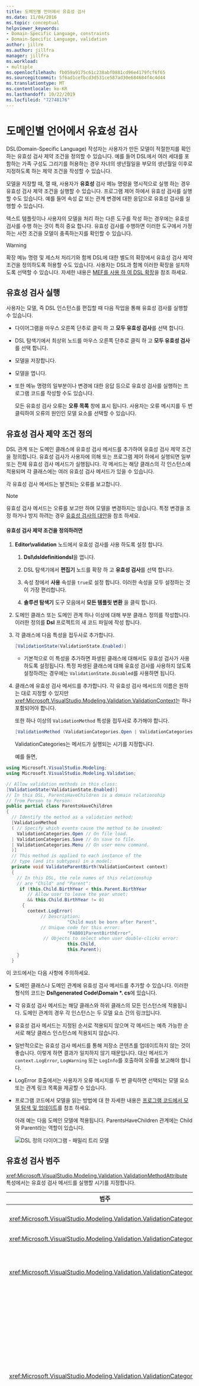 ```yaml
---
title: 도메인별 언어에서 유효성 검사
ms.date: 11/04/2016
ms.topic: conceptual
helpviewer_keywords:
- Domain-Specific Language, constraints
- Domain-Specific Language, validation
author: jillre
ms.author: jillfra
manager: jillfra
ms.workload:
- multiple
ms.openlocfilehash: fb059a9175c61c238abf0881cd96e4179fcf6f65
ms.sourcegitcommit: 5f6ad1cefbcd3d531ce587ad30e684684f4c4d44
ms.translationtype: MT
ms.contentlocale: ko-KR
ms.lasthandoff: 10/22/2019
ms.locfileid: "72748176"
---
```

# <a name="validation-in-a-domain-specific-language"></a>도메인별 언어에서 유효성 검사
DSL(Domain-Specific Language) 작성자는 사용자가 만든 모델이 적절한지를 확인하는 유효성 검사 제약 조건을 정의할 수 있습니다. 예를 들어 DSL에서 여러 세대를 포함하는 가족 구성도 그리기를 허용하는 경우 자녀의 생년월일을 부모의 생년월일 이후로 지정하도록 하는 제약 조건을 작성할 수 있습니다.

 모델을 저장할 때, 열 때, 사용자가 **유효성** 검사 메뉴 명령을 명시적으로 실행 하는 경우 유효성 검사 제약 조건을 실행할 수 있습니다. 프로그램 제어 하에서 유효성 검사를 실행할 수도 있습니다. 예를 들어 속성 값 또는 관계 변경에 대한 응답으로 유효성 검사를 실행할 수 있습니다.

 텍스트 템플릿이나 사용자의 모델을 처리 하는 다른 도구를 작성 하는 경우에는 유효성 검사를 수행 하는 것이 특히 중요 합니다. 유효성 검사를 수행하면 이러한 도구에서 가정하는 사전 조건을 모델이 충족하는지를 확인할 수 있습니다.

> [!WARNING]
> 확장 메뉴 명령 및 제스처 처리기와 함께 DSL에 대한 별도의 확장에서 유효성 검사 제약 조건을 정의하도록 허용할 수도 있습니다. 사용자는 DSL과 함께 이러한 확장을 설치하도록 선택할 수 있습니다. 자세한 내용은 [MEF를 사용 하 여 DSL 확장](../modeling/extend-your-dsl-by-using-mef.md)을 참조 하세요.

## <a name="running-validation"></a>유효성 검사 실행
 사용자는 모델, 즉 DSL 인스턴스를 편집할 때 다음 작업을 통해 유효성 검사를 실행할 수 있습니다.

- 다이어그램을 마우스 오른쪽 단추로 클릭 하 고 **모두 유효성 검사**를 선택 합니다.

- DSL 탐색기에서 최상위 노드를 마우스 오른쪽 단추로 클릭 하 고 **모두 유효성 검사** 를 선택 합니다.

- 모델을 저장합니다.

- 모델을 엽니다.

- 또한 메뉴 명령의 일부분이나 변경에 대한 응답 등으로 유효성 검사를 실행하는 프로그램 코드를 작성할 수도 있습니다.

  모든 유효성 검사 오류는 **오류 목록** 창에 표시 됩니다. 사용자는 오류 메시지를 두 번 클릭하여 오류의 원인인 모델 요소를 선택할 수 있습니다.

## <a name="defining-validation-constraints"></a>유효성 검사 제약 조건 정의
 DSL 관계 또는 도메인 클래스에 유효성 검사 메서드를 추가하여 유효성 검사 제약 조건을 정의합니다. 유효성 검사가 사용자에 의해 또는 프로그램 제어 하에서 실행되면 일부 또는 전체 유효성 검사 메서드가 실행됩니다. 각 메서드는 해당 클래스의 각 인스턴스에 적용되며 각 클래스에는 여러 유효성 검사 메서드가 있을 수 있습니다.

 각 유효성 검사 메서드는 발견되는 오류를 보고합니다.

> [!NOTE]
> 유효성 검사 메서드는 오류를 보고만 하며 모델을 변경하지는 않습니다. 특정 변경을 조정 하거나 방지 하려는 경우 [유효성 검사의 대안](#alternatives)을 참조 하세요.

#### <a name="to-define-a-validation-constraint"></a>유효성 검사 제약 조건을 정의하려면

1. **Editor\validation** 노드에서 유효성 검사를 사용 하도록 설정 합니다.

   1. **Dsl\dsldefinitiondsl**을 엽니다.

   2. DSL 탐색기에서 **편집기** 노드를 확장 하 고 **유효성 검사**를 선택 합니다.

   3. 속성 창에서 **사용** 속성을 `true`로 설정 합니다. 이러한 속성을 모두 설정하는 것이 가장 편리합니다.

   4. **솔루션 탐색기** 도구 모음에서 **모든 템플릿 변환** 을 클릭 합니다.

2. 도메인 클래스 또는 도메인 관계 하나 이상에 대해 부분 클래스 정의를 작성합니다. 이러한 정의를 **Dsl** 프로젝트의 새 코드 파일에 작성 합니다.

3. 각 클래스에 다음 특성을 접두사로 추가합니다.

   ```csharp
   [ValidationState(ValidationState.Enabled)]
   ```

   - 기본적으로 이 특성을 추가하면 파생된 클래스에 대해서도 유효성 검사가 사용하도록 설정됩니다. 특정 파생된 클래스에 대해 유효성 검사를 사용하지 않도록 설정하려는 경우에는 `ValidationState.Disabled`를 사용하면 됩니다.

4. 클래스에 유효성 검사 메서드를 추가합니다. 각 유효성 검사 메서드의 이름은 원하는 대로 지정할 수 있지만 <xref:Microsoft.VisualStudio.Modeling.Validation.ValidationContext>는 하나 포함되어야 합니다.

    또한 하나 이상의 `ValidationMethod` 특성을 접두사로 추가해야 합니다.

   ```csharp
   [ValidationMethod (ValidationCategories.Open | ValidationCategories.Save | ValidationCategories.Menu ) ]
   ```

    ValidationCategories는 메서드가 실행되는 시기를 지정합니다.

   예를 들면,

```csharp
using Microsoft.VisualStudio.Modeling;
using Microsoft.VisualStudio.Modeling.Validation;

// Allow validation methods in this class:
[ValidationState(ValidationState.Enabled)]
// In this DSL, ParentsHaveChildren is a domain relationship
// from Person to Person:
public partial class ParentsHaveChildren
{
  // Identify the method as a validation method:
  [ValidationMethod
  ( // Specify which events cause the method to be invoked:
    ValidationCategories.Open // On file load.
  | ValidationCategories.Save // On save to file.
  | ValidationCategories.Menu // On user menu command.
  )]
  // This method is applied to each instance of the
  // type (and its subtypes) in a model:
  private void ValidateParentBirth(ValidationContext context)
  {
    // In this DSL, the role names of this relationship
    // are "Child" and "Parent":
     if (this.Child.BirthYear < this.Parent.BirthYear
        // Allow user to leave the year unset:
        && this.Child.BirthYear != 0)
      {
        context.LogError(
             // Description:
                       "Child must be born after Parent",
             // Unique code for this error:
                       "FAB001ParentBirthError",
              // Objects to select when user double-clicks error:
                       this.Child,
                       this.Parent);
    }
  }
```

 이 코드에서는 다음 사항에 주의하세요.

- 도메인 클래스나 도메인 관계에 유효성 검사 메서드를 추가할 수 있습니다. 이러한 형식의 코드는 **Dsl\generated Code\Domain \*. cs**에 있습니다.

- 각 유효성 검사 메서드는 해당 클래스와 하위 클래스의 모든 인스턴스에 적용됩니다. 도메인 관계의 경우 각 인스턴스는 두 모델 요소 간의 링크입니다.

- 유효성 검사 메서드는 지정된 순서로 적용되지 않으며 각 메서드는 예측 가능한 순서로 해당 클래스 인스턴스에 적용되지 않습니다.

- 일반적으로는 유효성 검사 메서드를 통해 저장소 콘텐츠를 업데이트하지 않는 것이 좋습니다. 이렇게 하면 결과가 일치하지 않기 때문입니다. 대신 메서드가 `context.LogError`, `LogWarning` 또는 `LogInfo`를 호출하여 오류를 보고해야 합니다.

- LogError 호출에서는 사용자가 오류 메시지를 두 번 클릭하면 선택되는 모델 요소 또는 관계 링크 목록을 제공할 수 있습니다.

- 프로그램 코드에서 모델을 읽는 방법에 대 한 자세한 내용은 [프로그램 코드에서 모델 탐색 및 업데이트](../modeling/navigating-and-updating-a-model-in-program-code.md)를 참조 하세요.

  아래 예는 다음 도메인 모델에 적용됩니다. ParentsHaveChildren 관계에는 Child와 Parent라는 역할이 있습니다.

  ![DSL 정의 다이어그램 &#45; 패밀리 트리 모델](../modeling/media/familyt_person.png)

## <a name="validation-categories"></a>유효성 검사 범주
 <xref:Microsoft.VisualStudio.Modeling.Validation.ValidationMethodAttribute> 특성에서는 유효성 검사 메서드를 실행할 시기를 지정합니다.

|범주|실행|
|-|-|
|<xref:Microsoft.VisualStudio.Modeling.Validation.ValidationCategories>|사용자가 유효성 검사 메뉴 명령을 호출할 때|
|<xref:Microsoft.VisualStudio.Modeling.Validation.ValidationCategories>|모델 파일을 열 때|
|<xref:Microsoft.VisualStudio.Modeling.Validation.ValidationCategories>|파일을 저장할 때. 유효성 검사 오류가 발생하면 사용자에게 저장 작업 취소 옵션이 제공됩니다.|
|<xref:Microsoft.VisualStudio.Modeling.Validation.ValidationCategories>|파일을 저장할 때. 이 범주의 메서드에서 오류가 발생하면 사용자에게 파일을 다시 열지 못할 수도 있다는 경고가 표시됩니다.<br /><br /> 중복된 이름 또는 ID나 로드 오류의 원인이 될 수 있는 기타 조건을 테스트하는 유효성 검사 메서드에 대해 이 범주를 사용합니다.|
|<xref:Microsoft.VisualStudio.Modeling.Validation.ValidationCategories>|ValidateCustom 메서드를 호출할 때. 이 범주의 유효성 검사는 프로그램 코드에서만 호출할 수 있습니다.<br /><br /> 자세한 내용은 [사용자 지정 유효성 검사 범주](#custom)를 참조 하세요.|

## <a name="where-to-place-validation-methods"></a>유효성 검사 메서드를 배치하는 위치
 다른 형식에 유효성 검사 메서드를 배치하여 같은 효과를 얻을 수 있는 경우가 많습니다. 예를 들어 ParentsHaveChildren 관계 대신 Person 클래스에 메서드를 추가하고 링크에서 반복되도록 지정할 수 있습니다.

```
[ValidationState(ValidationState.Enabled)]
public partial class Person
{[ValidationMethod
 ( ValidationCategories.Open
 | ValidationCategories.Save
 | ValidationCategories.Menu
 )
]
  private void ValidateParentBirth(ValidationContext context)
  {
    // Iterate through ParentHasChildren links:
    foreach (Person parent in this.Parents)
    {
        if (this.BirthYear <= parent.BirthYear)
        { ...
```

 **유효성 검사 제약 조건 집계** 예측 가능한 순서로 유효성 검사를 적용 하려면 모델의 루트 요소와 같은 소유자 클래스에 대해 단일 유효성 검사 메서드를 정의 합니다. 이 기술을 사용하면 여러 오류 보고서를 단일 메시지에 집계할 수도 있습니다.

 그러나 메서드를 결합하면 관리하기가 더 어렵고 모든 제약 조건의 `ValidationCategories`가 같아야 한다는 단점이 있습니다. 그러므로 가능한 경우에는 각 제약 조건을 별도의 메서드에 포함하는 것이 좋습니다.

 **컨텍스트 캐시에 값을 전달 합니다.** Context 매개 변수에는 임의의 값을 저장할 수 있는 사전이 있습니다. 사전은 유효성 검사 실행 기간 동안 유지됩니다. 예를 들어 특정 유효성 검사 메서드는 컨텍스트에 오류 수를 저장한 다음 반복되는 메시지가 오류 창에 과다하게 표시되는 현상을 방지하는 데 사용할 수 있습니다. 예를 들면,

```csharp
List<ParentsHaveChildren> erroneousLinks;
if (!context.TryGetCacheValue("erroneousLinks", out erroneousLinks))
erroneousLinks = new List<ParentsHaveChildren>();
erroneousLinks.Add(this);
context.SetCacheValue("erroneousLinks", erroneousLinks);
if (erroneousLinks.Count < 5) { context.LogError( ... ); }
```

## <a name="validation-of-multiplicities"></a>복합성 유효성 검사
 최소 복합성 확인을 위한 유효성 검사 메서드는 DSL에 대해 자동으로 생성됩니다. 코드는 **Dsl\generated Code\MultiplicityValidation.cs**에 기록 됩니다. 이러한 메서드는 DSL 탐색기의 **Editor\validation** 노드에서 유효성 검사를 사용 하도록 설정 하는 경우에 적용 됩니다.

 도메인 관계 역할의 복합성을 1..* 또는 1..1로 설정했는데 사용자가 이 관계의 링크를 만들지 않으면 유효성 검사 오류 메시지가 표시됩니다.

 예를 들어, DSL에 사람 및 타운 클래스가 있고 PersonLivesInTown가 관계 **1.. \\** * 인 관계를 사용 하는 경우 타운 역할의 각 사용자에 대해 오류 메시지가 표시 됩니다.

## <a name="running-validation-from-program-code"></a>프로그램 코드에서 유효성 검사 실행
 ValidationController를 만들거나 액세스하여 유효성 검사를 실행할 수 있습니다. 오류 창에서 사용자에 게 오류를 표시 하려면 다이어그램의 DocData에 연결 된 ValidationController를 사용 합니다. 예를 들어 메뉴 명령을 작성하는 경우에는 명령 집합 클래스에서 `CurrentDocData.ValidationController`를 사용할 수 있습니다.

```csharp
using Microsoft.VisualStudio.Modeling;
using Microsoft.VisualStudio.Modeling.Validation;
using Microsoft.VisualStudio.Modeling.Shell;
...
partial class MyLanguageCommandSet
{
  private void OnMenuMyContextMenuCommand(object sender, EventArgs e)
  {
   ValidationController controller = this.CurrentDocData.ValidationController;
...
```

 자세한 내용은 [방법: 바로 가기 메뉴에 명령 추가](../modeling/how-to-add-a-command-to-the-shortcut-menu.md)를 참조 하세요.

 별도의 유효성 검사 컨트롤러를 만들어 오류를 직접 관리할 수도 있습니다. 예를 들면,

```csharp
using Microsoft.VisualStudio.Modeling;
using Microsoft.VisualStudio.Modeling.Validation;
using Microsoft.VisualStudio.Modeling.Shell;
...
Store store = ...;
VsValidationController validator = new VsValidationController(s);
// Validate all elements in the Store:
if (!validator.Validate(store, ValidationCategories.Save))
{
  // Deal with errors:
  foreach (ValidationMessage message in validator.ValidationMessages) { ... }
}
```

## <a name="running-validation-when-a-change-occurs"></a>변경 수행 시 유효성 검사 실행
 모델이 올바르지 않은 상태가 되는 즉시 사용자에게 경고를 표시하려는 경우 유효성 검사를 실행하는 저장소 이벤트를 정의할 수 있습니다. 저장소 이벤트에 대 한 자세한 내용은 [이벤트 처리기가 모델 외부에서 변경 내용을 전파](../modeling/event-handlers-propagate-changes-outside-the-model.md)하는 방법을 참조 하세요.

 유효성 검사 코드 외에도 다음 예제와 유사한 콘텐츠를 사용 하 여 사용자 지정 코드 파일을 **Dslpackage** 프로젝트에 추가 합니다. 이 코드는 문서에 연결된 `ValidationController`를 사용합니다. 이 컨트롤러는 Visual Studio 오류 목록에 유효성 검사 오류를 표시 합니다.

```csharp
using System;
using System.Linq;
using Microsoft.VisualStudio.Modeling;
using Microsoft.VisualStudio.Modeling.Validation;
namespace Company.FamilyTree
{
  partial class FamilyTreeDocData // Change name to your DocData.
  {
    // Register the store event handler:
    protected override void OnDocumentLoaded()
    {
      base.OnDocumentLoaded();
      DomainClassInfo observedLinkInfo = this.Store.DomainDataDirectory
         .FindDomainClass(typeof(ParentsHaveChildren));
      DomainClassInfo observedClassInfo = this.Store.DomainDataDirectory
         .FindDomainClass(typeof(Person));
      EventManagerDirectory events = this.Store.EventManagerDirectory;
      events.ElementAdded
         .Add(observedLinkInfo, new EventHandler<ElementAddedEventArgs>(ParentLinkAddedHandler));
      events.ElementDeleted.Add(observedLinkInfo, new EventHandler<ElementDeletedEventArgs>(ParentLinkDeletedHandler));
      events.ElementPropertyChanged.Add(observedClassInfo, new EventHandler<ElementPropertyChangedEventArgs>(BirthDateChangedHandler));
    }
    // Handler will be called after transaction that creates a link:
    private void ParentLinkAddedHandler(object sender,
                                ElementAddedEventArgs e)
    {
      this.ValidationController.Validate(e.ModelElement,
           ValidationCategories.Save);
    }
    // Called when a link is deleted:
    private void ParentLinkDeletedHandler(object sender,
                                ElementDeletedEventArgs e)
    {
      // Don't apply validation to a deleted item!
      // - Validate store to refresh the error list.
      this.ValidationController.Validate(this.Store,
           ValidationCategories.Save);
    }
    // Called when any property of a Person element changes:
    private void BirthDateChangedHandler(object sender,
                      ElementPropertyChangedEventArgs e)
    {
      Person person = e.ModelElement as Person;
      // Not interested in changes in other properties:
      if (e.DomainProperty.Id != Person.BirthYearDomainPropertyId)
          return;

      // Validate all parent links to and from the person:
      this.ValidationController.Validate(
        ParentsHaveChildren.GetLinksToParents(person)
        .Concat(ParentsHaveChildren.GetLinksToChildren(person))
        , ValidationCategories.Save);
    }
  }
}
```

 링크나 요소에 영향을 주는 실행 취소 또는 다시 실행 작업 후에도 처리기가 호출됩니다.

## <a name="custom"></a>사용자 지정 유효성 검사 범주
 메뉴, 열기 등의 표준 유효성 검사 범주 외에 원하는 범주를 직접 정의할 수 있습니다. 이러한 범주는 프로그램 코드에서 호출할 수 있으며 사용자가 범주를 직접 호출할 수는 없습니다.

 사용자 지정 범주는 일반적으로 모델이 특정 도구의 사전 조건을 충족하는지를 테스트하는 범주를 정의하는 데 사용됩니다.

 특정 범주에 유효성 검사 메서드를 추가하려면 해당 범주에 다음과 같은 특성을 접두사로 추가합니다.

```csharp
[ValidationMethod(CustomCategory = "PreconditionsForGeneratePartsList")]
[ValidationMethod(ValidationCategory.Menu)]
private void TestForCircularLinks(ValidationContext context)
{...}
```

> [!NOTE]
> 원하는 수의 `[ValidationMethod()]` 특성을 메서드에 접두사로 추가할 수 있습니다. 사용자 지정 범주와 표준 범주 둘 다에 메서드를 추가할 수 있습니다.

 사용자 지정 유효성 검사를 호출하려면

```csharp

// Invoke all validation methods in a custom category:
validationController.ValidateCustom
  (store, // or a list of model elements
   "PreconditionsForGeneratePartsList");
```

## <a name="alternatives"></a>유효성 검사의 대안
 유효성 검사 제약 조건은 오류를 보고만 하며 모델을 변경하지는 않습니다. 모델이 잘못된 상태가 되지 않도록 하려면 다른 기술을 대신 사용할 수 있습니다.

 그러나 이러한 기술은 사용하지 않는 것이 좋습니다. 일반적으로는 사용자가 잘못된 모델을 수정하는 방법을 결정하도록 하는 것이 더 효율적입니다.

 **모델을 유효성에 맞게 복원 하기 위해 변경 내용을 조정 합니다.** 예를 들어 사용자가 허용 되는 최대값을 초과 하는 속성을 설정 하는 경우 속성을 최 댓 값으로 다시 설정할 수 있습니다. 이렇게 하려면 규칙을 정의해야 합니다. 자세한 내용은 [모델 내에서 변경 내용 전파 규칙](../modeling/rules-propagate-changes-within-the-model.md)을 참조 하세요.

 **잘못 된 변경을 시도 하는 경우 트랜잭션을 롤백합니다.** 이 목적을 위해 규칙을 정의할 수도 있지만, 경우에 따라 속성 처리기 **OnValueChanging ()** 를 재정의 하거나, 트랜잭션을 롤백하는 `this.Store.TransactionManager.CurrentTransaction.Rollback().`를 사용 하는 `OnDeleted().` 등의 메서드를 재정의할 수 있습니다. 자세한 내용은 도메인 속성을 참조 하세요. [ 값 변경 처리기](../modeling/domain-property-value-change-handlers.md)입니다.

> [!WARNING]
> 변경 내용이 조정되었거나 롤백되었음을 사용자에게 알려야 합니다. 예를 들어 `System.Windows.Forms.MessageBox.Show("message").`를 사용합니다.

## <a name="see-also"></a>참조

- [프로그램 코드에서 모델 탐색 및 업데이트](../modeling/navigating-and-updating-a-model-in-program-code.md)
- [이벤트 처리기로 모델 외부의 변경 내용 전파](../modeling/event-handlers-propagate-changes-outside-the-model.md)